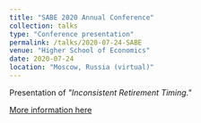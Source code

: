 ```yaml
---
title: "SABE 2020 Annual Conference"
collection: talks
type: "Conference presentation"
permalink: /talks/2020-07-24-SABE
venue: "Higher School of Economics"
date: 2020-07-24
location: "Moscow, Russia (virtual)"
---
```


Presentation of <i>"Inconsistent Retirement Timing."</i>

[More information here](https://sabe2020.hse.ru)
